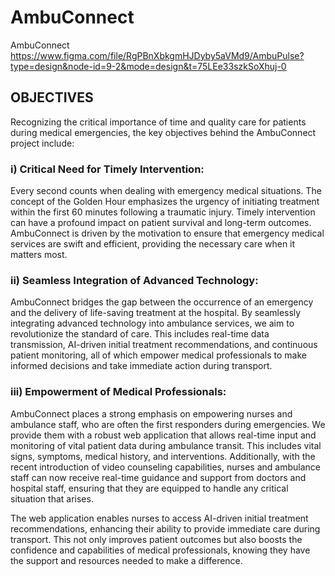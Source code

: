 # AmbuConnect
AmbuConnect
https://www.figma.com/file/RgPBnXbkgmHJDyby5aVMd9/AmbuPulse?type=design&node-id=9-2&mode=design&t=75LEe33szkSoXhuj-0

## OBJECTIVES
Recognizing the critical importance of time and quality care for patients during medical emergencies, the key objectives behind the AmbuConnect project include:

### i) Critical Need for Timely Intervention:
Every second counts when dealing with emergency medical situations. The concept of the Golden Hour emphasizes the urgency of initiating treatment within the first 60 minutes following a traumatic injury. Timely intervention can have a profound impact on patient survival and long-term outcomes. AmbuConnect is driven by the motivation to ensure that emergency medical services are swift and efficient, providing the necessary care when it matters most.

### ii) Seamless Integration of Advanced Technology:
AmbuConnect bridges the gap between the occurrence of an emergency and the delivery of life-saving treatment at the hospital. By seamlessly integrating advanced technology into ambulance services, we aim to revolutionize the standard of care. This includes real-time data transmission, AI-driven initial treatment recommendations, and continuous patient monitoring, all of which empower medical professionals to make informed decisions and take immediate action during transport.

### iii) Empowerment of Medical Professionals:
AmbuConnect places a strong emphasis on empowering nurses and ambulance staff, who are often the first responders during emergencies. We provide them with a robust web application that allows real-time input and monitoring of vital patient data during ambulance transit. This includes vital signs, symptoms, medical history, and interventions. Additionally, with the recent introduction of video counseling capabilities, nurses and ambulance staff can now receive real-time guidance and support from doctors and hospital staff, ensuring that they are equipped to handle any critical situation that arises.

The web application enables nurses to access AI-driven initial treatment recommendations, enhancing their ability to provide immediate care during transport. This not only improves patient outcomes but also boosts the confidence and capabilities of medical professionals, knowing they have the support and resources needed to make a difference.




